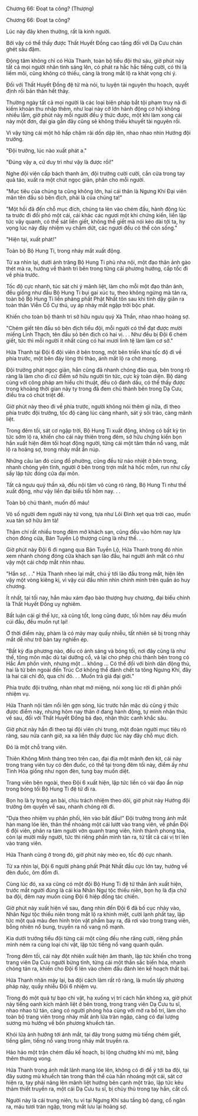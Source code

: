 




Chương 66: Đoạt ta công? (Thượng)


Chương 66: Đoạt ta công?

Lúc này đây khen thưởng, rất là kinh người.

Bởi vậy có thể thấy được Thất Huyết Đồng cao tầng đối với Dạ Cưu chán ghét sâu đậm.

Động tâm không chỉ có Hứa Thanh, toàn bộ tiểu đội thứ sáu, giờ phút này tất cả mọi người nhãn tình sáng lên, có phát ra hắc hắc tiếng cười, có thì là liếm môi, cũng không có thiếu, càng là trong mắt lộ ra khát vọng chi ý.

Đối với Thất Huyết Đồng đệ tử mà nói, tu luyện tài nguyên thu hoạch, quyết định rồi bản thân hết thảy.

Thường ngày tất cả mọi người là các loại biện pháp bắt tội phạm truy nã đi kiếm khoản thu nhập thêm, như loại này cỡ lớn hành động cơ hội không nhiều lắm, giờ phút này mỗi người đều ý thức được, một khi làm xong cái này một đơn, đại gia gần đây cũng sẽ không thiếu khuyết tài nguyên rồi.

Vì vậy từng cái một hô hấp chậm rãi dồn dập lên, nhao nhao nhìn Hướng đội trưởng.

"Đội trưởng, lúc nào xuất phát a."

"Đúng vậy a, cứ duy trì như vậy là được rồi!"

Nghe đội viên cấp bách thanh âm, đội trưởng cười cười, cắn cửa trong tay quả táo, xuất ra một chút ngọc giản, phân cho mỗi người.

"Mục tiêu của chúng ta cũng không lớn, hai cái thân là Ngưng Khí Đại viên mãn tên đầu sỏ bên địch, phải là của chúng ta!"

"Một hồi đã đến chỗ mục đích, chúng ta lẻn vào chém đầu, hành động lúc ta trước đi đối phó một cái, cái khác các ngươi một khi chứng kiến, liền lập tức vây quanh, có thể sát liền giết, không thể giết mà nói kéo dài tới ta, hy vọng lúc này đây nhiệm vụ chấm dứt, các ngươi đều có thể còn sống."

"Hiện tại, xuất phát!"

Toàn bộ Bộ Hung Ti, trong nháy mắt xuất động.

Từ xa nhìn lại, dưới ánh trăng Bộ Hung Ti phủ nha nội, một đạo thân ảnh gào thét mà ra, hướng về thành trì bên trong từng cái phương hướng, cấp tốc đi về phía trước.

Tốc độ cực nhanh, túc sát chi ý mãnh liệt, làm cho mỗi một đạo thân ảnh, đều giống như đầu Bộ Hung Ti bụi gai xúc tu, theo không ngừng mà tản ra, toàn bộ Bộ Hung Ti liền phảng phất Phật Nhất tôn sau khi tỉnh dậy giãn ra toàn thân Viễn Cổ Cự thú, uy áp nháy mắt ngập trời bộc phát.

Khiến cho toàn bộ thành trì sở hữu ngưu quỷ Xà Thần, nhao nhao hoảng sợ.

"Chém giết tên đầu sỏ bên địch tiểu đội, mỗi người có thể đạt được mười miếng Linh Thạch, tên đầu sỏ bên địch có hai vị. . . Như đều bị Đội 6 chém giết, tức thì mỗi người ít nhất cũng có hai mươi linh tệ làm làm cơ sở."

Hứa Thanh tại Đội 6 đội viên ở bên trong, một bên triển khai tốc độ đi về phía trước, một bên đáy lòng thì thào, ánh mắt lộ ra chờ mong.

Đội trưởng phát ngọc giản, hắn cũng đã nhanh chóng đảo qua, bên trong rõ ràng là làm cho đi cứ điểm sở hữu người tin tức, cực kỳ toàn diện. Bộ dáng cùng với công pháp am hiểu chi thuật, đều có đánh dấu, có thể thấy được trong khoảng thời gian này ty trong đã đem chủ thành bên trong Dạ Cưu, điều tra có chút triệt để.

Giờ phút này theo đi về phía trước, người không nói thêm gì nữa, đi theo phía trước đội trưởng, tốc độ càng lúc càng nhanh, sát ý sôi trào, càng mãnh liệt.

Trong đêm tối, sát cơ ngập trời, Bộ Hung Ti xuất động, không có bất kỳ tin tức sớm lộ ra, khiến cho cái này thiên trong đêm, sở hữu chứng kiến bọn hắn xuất hiện đêm tối hoạt động người, từng cái một tâm thần nổ vang, mắt lộ ra hoảng sợ, trong nháy mắt ẩn núp.

Những câu lan đó cùng đổ phường, cũng đều từ náo nhiệt ở bên trong, nhanh chóng yên tĩnh, người ở bên trong trợn mắt há hốc mồm, run như cầy sấy lập tức đóng cửa đại môn.

Tất cả ngưu quỷ thần xà, đều nội tâm vô cùng rõ ràng, Bộ Hung Ti như thế xuất động, như vậy liền đại biểu tối hôm nay. . .

Toàn bộ chủ thành, muốn đổ máu!

Vô số người đem người này tử vong, tựa như Lôi Đình xẹt qua trời cao, muốn xua tán sở hữu âm tà!

Thậm chí rất nhiều trong đêm mở khách sạn, cũng đều vào hôm nay lựa chọn đóng cửa, Bản Tuyền Lộ thượng cũng là như thế. . .

Giờ phút này Đội 6 đi ngang qua Bản Tuyền Lộ, Hứa Thanh trong đó nhìn xem nhanh chóng đóng cửa khách sạn lão đầu, hai người ánh mắt có như vậy một cái chớp mắt nhìn nhau.

"Hắn sợ. . ." Hứa Thanh nheo lại mắt, chú ý tới lão đầu trong mắt, hiện lên vậy một vòng kiêng kị, vì vậy cúi đầu nhìn nhìn chính mình trên quần áo huy chương.

Ít nhất, tại tối nay, hắn màu xám đạo bào thượng huy chương, đại biểu chính là Thất Huyết Đồng uy nghiêm.

Bất luận cái gì thế lực, xà cũng tốt, long cũng được, tối hôm nay đều muốn cúi đầu, đều muốn rụt lại!

Ở thời điểm này, phàm là có mảy may quấy nhiễu, tất nhiên sẽ bị trong nháy mắt dễ như trở bàn tay nghiền ép.

"Bất kỳ địa phương nào, đều có ánh sáng và bóng tối, nơi đây cũng là như thế, tông môn mặc dù tại dưỡng cổ, vả lại cho phép chủ thành bên trong có Hắc Ám phồn vinh, nhưng một ... không ... Có thể đối với bình dân động thủ, hai là từ bên ngoài đến Trúc Cơ không thể đánh chết ta tông Ngưng Khí, đây là hai cái chỉ đỏ, qua chỉ đỏ. . . Muốn trả giá đại giới."

Phía trước đội trưởng, nhàn nhạt mở miệng, nói xong lúc rời đi phân phối nhiệm vụ.

Hứa Thanh nội tâm nổi lên gợn sóng, lúc trước hắn mặc dù cũng ý thức được điểm này, nhưng hôm nay thân ở đang hành động, tự mình nhận thức về sau, đối với Thất Huyết Đồng bá đạo, nhận thức canh khắc sâu.

Giờ phút này hắn đi theo tại đội viên chi trung, một đoàn người mục tiêu rõ ràng, sau nửa canh giờ, xa xa liền thấy được lúc này đây chỗ mục đích.

Đó là một chỗ trang viên.

Thiên Không Minh tháng treo trên cao, đại địa một mảnh đen kịt, cái này trong trang viên tuy có đèn đuốc, có thể tại trong đêm tối này, điểm ấy như Tinh Hỏa giống như ngọn đèn, tung bay muốn diệt.

Trang viên bên ngoài, theo Đội 6 xuất hiện, lập tức liền có vài đạo ẩn núp trong bóng tối Bộ Hung Ti đệ tử đi ra.

Bọn họ là ty trong an bài, chịu trách nhiệm theo dõi, giờ phút này Hướng đội trưởng ôm quyền về sau, nhanh chóng rời đi.

"Dựa theo nhiệm vụ phân phối, lẻn vào bắt đầu!" Đội trưởng trong ánh mắt hàn mang lóe lên, thân thể nhoáng một cái lướt vào trang viên, về phần Đội 6 đội viên, phân ra tám người vờn quanh trang viên, hình thành phong tỏa, còn lại mười mấy người, tức thì riêng phần mình tản ra, từ tất cả cái vị trí lẻn vào trang viên.

Hứa Thanh cũng ở trong đó, giờ phút này mèo eo, tốc độ cực nhanh.

Từ xa nhìn lại, Đội 6 người phảng phất Phật Nhất đầu cực lớn tay, hướng về đèn đuốc, ôm đồm đi.

Cùng lúc đó, xa xa cũng có một đội Bộ Hung Ti đệ tử thân ảnh xuất hiện, trước mắt người đúng là cái kia Nhân Ngư tộc thiếu niên, bọn họ là địa chữ ba đội, đêm nay muốn cùng Đội 6 hiệp đồng tác chiến.

Giờ phút này xuất hiện về sau, đang nhìn đến Đội 6 đã bố cục nhảy vào, Nhân Ngư tộc thiếu niên trong mắt lộ ra khinh miệt, cười lạnh phất tay, lập tức một quả màu đen hình tròn vật phẩm bay ra, đã rơi vào trong trang viên, bỗng nhiên nổ bung, truyền ra nổ vang nổ mạnh.

Kia dưới trướng tiểu đội từng cái một cũng đều nhe răng cười, riêng phần mình ném ra cùng loại chi vật, lập tức tiếng nổ vang quanh quẩn.

Trong đêm tối, cái này đột nhiên xuất hiện âm thanh, lập tức khiến cho trong trang viên Dạ Cưu người bừng tỉnh, từng cái một thần sắc biến hóa, nhanh chóng tản ra, khiến cho Đội 6 lẻn vào chém đầu đánh lén kế hoạch thất bại.

Hứa Thanh nhăn mày lại, ba đội cách làm rất rõ ràng, là muốn lấy phương pháp này, quấy nhiễu Đội 6 nhiệm vụ.

Trong đó một quả tự bạo chi vật, hạ xuống vị trí cách hắn không xa, giờ phút này tiếng oanh kích mãnh liệt ở bên trong, trong trang viên Dạ Cưu tu sĩ, nhao nhao tứ tán, càng có người phóng hỏa cùng với mở ra bố trí, làm cho toàn bộ trang viên trong nháy mắt ánh lửa tràn ngập, càng có đại lượng sương mù hướng về bốn phương khuếch tán.

Khói lửa ảnh hưởng tới ánh mắt, tại đây trong sương mù tiếng chém giết, tiếng gầm, tiếng nổ vang trong nháy mắt truyền ra.

Hảo hảo một trận chém đầu kế hoạch, bị lộng chướng khí mù mịt, bằng thêm thương vong.

Hứa Thanh trong ánh mắt lãnh mang lóe lên, không có đi để ý tới ba đội, tại đây sương mù khuếch tán trong thân thể của hắn nhoáng một cái, sát cơ hiện ra, tay phải nâng lên mãnh liệt hướng bên cạnh một trảo, lập tức kêu thảm thiết truyền ra, một cái Dạ Cưu tu sĩ, bị chủy thủ trong tay hắn, cắt cổ.

Người này là cái trung niên, tu vi tại Ngưng Khí sáu tầng bộ dạng, cổ ngăn ra, máu tươi tràn ngập, trong mắt lưu lại hoảng sợ.




